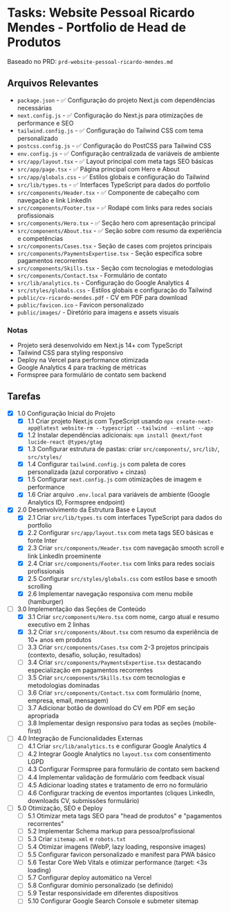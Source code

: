 # Tasks: Website Pessoal Ricardo Mendes - Portfolio de Head de Produtos

Baseado no PRD: `prd-website-pessoal-ricardo-mendes.md`

## Arquivos Relevantes

- `package.json` - ✅ Configuração do projeto Next.js com dependências necessárias
- `next.config.js` - ✅ Configuração do Next.js para otimizações de performance e SEO
- `tailwind.config.js` - ✅ Configuração do Tailwind CSS com tema personalizado
- `postcss.config.js` - ✅ Configuração do PostCSS para Tailwind CSS
- `env.config.js` - ✅ Configuração centralizada de variáveis de ambiente
- `src/app/layout.tsx` - ✅ Layout principal com meta tags SEO básicas
- `src/app/page.tsx` - ✅ Página principal com Hero e About
- `src/app/globals.css` - ✅ Estilos globais e configuração do Tailwind
- `src/lib/types.ts` - ✅ Interfaces TypeScript para dados do portfolio
- `src/components/Header.tsx` - ✅ Componente de cabeçalho com navegação e link LinkedIn
- `src/components/Footer.tsx` - ✅ Rodapé com links para redes sociais profissionais
- `src/components/Hero.tsx` - ✅ Seção hero com apresentação principal
- `src/components/About.tsx` - ✅ Seção sobre com resumo da experiência e competências
- `src/components/Cases.tsx` - Seção de cases com projetos principais
- `src/components/PaymentsExpertise.tsx` - Seção específica sobre pagamentos recorrentes
- `src/components/Skills.tsx` - Seção com tecnologias e metodologias
- `src/components/Contact.tsx` - Formulário de contato
- `src/lib/analytics.ts` - Configuração do Google Analytics 4
- `src/styles/globals.css` - Estilos globais e configuração do Tailwind
- `public/cv-ricardo-mendes.pdf` - CV em PDF para download
- `public/favicon.ico` - Favicon personalizado
- `public/images/` - Diretório para imagens e assets visuais

### Notas

- Projeto será desenvolvido em Next.js 14+ com TypeScript
- Tailwind CSS para styling responsivo
- Deploy na Vercel para performance otimizada
- Google Analytics 4 para tracking de métricas
- Formspree para formulário de contato sem backend

## Tarefas

- [x] 1.0 Configuração Inicial do Projeto
  - [x] 1.1 Criar projeto Next.js com TypeScript usando `npx create-next-app@latest website-rm --typescript --tailwind --eslint --app`
  - [x] 1.2 Instalar dependências adicionais: `npm install @next/font lucide-react @types/gtag`
  - [x] 1.3 Configurar estrutura de pastas: criar `src/components/`, `src/lib/`, `src/styles/`
  - [x] 1.4 Configurar `tailwind.config.js` com paleta de cores personalizada (azul corporativo + cinzas)
  - [x] 1.5 Configurar `next.config.js` com otimizações de imagem e performance
  - [x] 1.6 Criar arquivo `.env.local` para variáveis de ambiente (Google Analytics ID, Formspree endpoint)

- [x] 2.0 Desenvolvimento da Estrutura Base e Layout
  - [x] 2.1 Criar `src/lib/types.ts` com interfaces TypeScript para dados do portfolio
  - [x] 2.2 Configurar `src/app/layout.tsx` com meta tags SEO básicas e fonte Inter
  - [x] 2.3 Criar `src/components/Header.tsx` com navegação smooth scroll e link LinkedIn proeminente
  - [x] 2.4 Criar `src/components/Footer.tsx` com links para redes sociais profissionais
  - [x] 2.5 Configurar `src/styles/globals.css` com estilos base e smooth scrolling
  - [x] 2.6 Implementar navegação responsiva com menu mobile (hamburger)

- [ ] 3.0 Implementação das Seções de Conteúdo
  - [x] 3.1 Criar `src/components/Hero.tsx` com nome, cargo atual e resumo executivo em 2 linhas
  - [x] 3.2 Criar `src/components/About.tsx` com resumo da experiência de 10+ anos em produtos
  - [ ] 3.3 Criar `src/components/Cases.tsx` com 2-3 projetos principais (contexto, desafio, solução, resultados)
  - [ ] 3.4 Criar `src/components/PaymentsExpertise.tsx` destacando especialização em pagamentos recorrentes
  - [ ] 3.5 Criar `src/components/Skills.tsx` com tecnologias e metodologias dominadas
  - [ ] 3.6 Criar `src/components/Contact.tsx` com formulário (nome, empresa, email, mensagem)
  - [ ] 3.7 Adicionar botão de download do CV em PDF em seção apropriada
  - [ ] 3.8 Implementar design responsivo para todas as seções (mobile-first)

- [ ] 4.0 Integração de Funcionalidades Externas
  - [ ] 4.1 Criar `src/lib/analytics.ts` e configurar Google Analytics 4
  - [ ] 4.2 Integrar Google Analytics no `layout.tsx` com consentimento LGPD
  - [ ] 4.3 Configurar Formspree para formulário de contato sem backend
  - [ ] 4.4 Implementar validação de formulário com feedback visual
  - [ ] 4.5 Adicionar loading states e tratamento de erro no formulário
  - [ ] 4.6 Configurar tracking de eventos importantes (cliques LinkedIn, downloads CV, submissões formulário)

- [ ] 5.0 Otimização, SEO e Deploy
  - [ ] 5.1 Otimizar meta tags SEO para "head de produtos" e "pagamentos recorrentes"
  - [ ] 5.2 Implementar Schema markup para pessoa/profissional
  - [ ] 5.3 Criar `sitemap.xml` e `robots.txt`
  - [ ] 5.4 Otimizar imagens (WebP, lazy loading, responsive images)
  - [ ] 5.5 Configurar favicon personalizado e manifest para PWA básico
  - [ ] 5.6 Testar Core Web Vitals e otimizar performance (target: <3s loading)
  - [ ] 5.7 Configurar deploy automático na Vercel
  - [ ] 5.8 Configurar domínio personalizado (se definido)
  - [ ] 5.9 Testar responsividade em diferentes dispositivos
  - [ ] 5.10 Configurar Google Search Console e submeter sitemap 